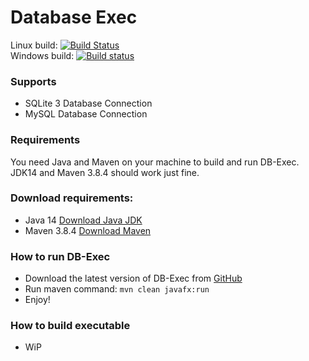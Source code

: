 Database Exec
===
Linux build: [![Build Status](https://travis-ci.org/zeljic/db-exec.svg?branch=master)](https://travis-ci.org/zeljic/db-exec)  
Windows build: [![Build status](https://ci.appveyor.com/api/projects/status/gn4bl4w1frh8goyu/branch/develop?svg=true)](https://ci.appveyor.com/project/zeljic/db-exec/branch/develop)  

### Supports
- SQLite 3 Database Connection
- MySQL Database Connection

### Requirements
You need Java and Maven on your machine to build and run DB-Exec.  
JDK14 and Maven 3.8.4 should work just fine.

### Download requirements:
- Java 14 [Download Java JDK](https://openjdk.java.net/projects/jdk/14/)
- Maven 3.8.4 [Download Maven](https://maven.apache.org/download.cgi)

### How to run DB-Exec
- Download the latest version of DB-Exec from [GitHub](https://github.com/zeljic/db-exec)
- Run maven command: `mvn clean javafx:run`
- Enjoy!

### How to build executable
- WiP
